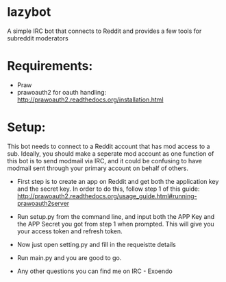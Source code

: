 # lazybot
A simple IRC bot that connects to Reddit and provides a few tools for subreddit moderators

# Requirements:

 - Praw
 - prawoauth2 for oauth handling: http://prawoauth2.readthedocs.org/installation.html
 
# Setup:

This bot needs to connect to a Reddit account that has mod access to a sub. Ideally, you should make a seperate mod account as one function of this bot is to send modmail via IRC, and it could be confusing to have modmail sent through your primary account on behalf of others.

* First step is to create an app on Reddit and get both the application key and the secret key. In order to do this, follow step 1 of this guide: http://prawoauth2.readthedocs.org/usage_guide.html#running-prawoauth2server

* Run setup.py from the command line, and input both the APP Key and the APP Secret you got from step 1 when prompted. This will give you your access token and refresh token.

* Now just open setting.py and fill in the requeistte details

* Run main.py and you are good to go.

* Any other questions you can find me on IRC - Exoendo
